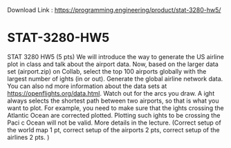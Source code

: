Download Link : https://programming.engineering/product/stat-3280-hw5/

# STAT-3280-HW5
STAT 3280 HW5
(5 pts) We will introduce the way to generate the US airline plot in class and talk about the airport data. Now, based on the larger data set (airport.zip) on Collab, select the top 100 airports globally with the largest number of ights (in or out). Generate the global airline network data. You can also nd more information about the data sets at https://openflights.org/data.html. Watch out for the arcs you draw. A ight always selects the shortest path between two airports, so that is what you want to plot. For example, you need to make sure that the ights crossing the Atlantic Ocean are corrected plotted. Plotting such ights to be crossing the Paci c Ocean will not be valid. More details in the lecture. (Correct setup of the world map 1 pt, correct setup of the airports 2 pts, correct setup of the airlines 2 pts. )
